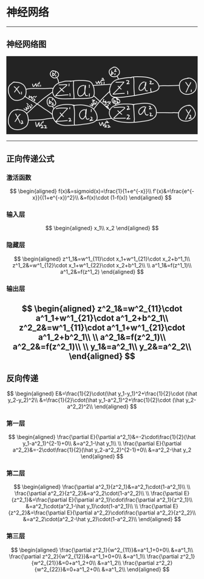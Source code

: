 ﻿# 神经网络

---

## 神经网络图

![net](Net.jpg)

---

## 正向传递公式

### 激活函数

$$
\begin{aligned}
f(x)&=sigmoid(x)=\frac{1}{1+e^{-x}}\\
f'(x)&=\frac{e^{-x}}{(1+e^{-x})^2}\\
&=f(x)\cdot (1-f(x))
\end{aligned}
$$

### 输入层

$$
\begin{aligned}
x_1\\
x_2
\end{aligned}
$$

### 隐藏层

$$
\begin{aligned}
z^1_1&=w^1_{11}\cdot x_1+w^1_{21}\cdot x_2+b^1_1\\
z^1_2&=w^1_{12}\cdot x_1+w^1_{22}\cdot x_2+b^1_2\\
\\
a^1_1&=f(z^1_1)\\
a^1_2&=f(z^1_2)
\end{aligned}
$$

### 输出层

$$
\begin{aligned}
z^2_1&=w^2_{11}\cdot a^1_1+w^1_{21}\cdot a^1_2+b^2_1\\
z^2_2&=w^1_{11}\cdot a^1_1+w^1_{21}\cdot a^1_2+b^2_1\\
\\
a^2_1&=f(z^2_1)\\
a^2_2&=f(z^2_1)\\
\\
y_1&=a^2_1\\
y_2&=a^2_2\\
\end{aligned}
$$
---

## 反向传递

$$
\begin{aligned}
E&=\frac{1}{2}\cdot(\hat y_1-y_1)^2+\frac{1}{2}\cdot (\hat y_2-y_2)^2\\
&=\frac{1}{2}\cdot(\hat y_1-a^2_1)^2+\frac{1}{2}\cdot (\hat y_2-a^2_2)^2\\
\end{aligned}
$$

### 第一层

$$
\begin{aligned}
\frac{\partial E}{\partial a^2_1}&=-2\cdot\frac{1}{2}(\hat y_1-a^2_1)^{2-1}+0\\
&=a^2_1-\hat y_1\\
\\
\frac{\partial E}{\partial a^2_2}&=-2\cdot\frac{1}{2}(\hat y_2-a^2_2)^{2-1}+0\\
&=a^2_2-\hat y_2
\end{aligned}
$$

### 第二层

$$
\begin{aligned}
\frac{\partial a^2_1}{z^2_1}&=a^2_1\cdot(1-a^2_1)\\
\\
\frac{\partial a^2_2}{z^2_2}&=a^2_2\cdot(1-a^2_2)\\
\\
\frac{\partial E}{z^2_1}&=\frac{\partial E}{\partial a^2_1}\cdot\frac{\partial a^2_1}{z^2_1}\\
&=a^2_1\cdot(a^2_1-\hat y_1)\cdot(1-a^2_1)\\
\\
\frac{\partial E}{z^2_2}&=\frac{\partial E}{\partial a^2_2}\cdot\frac{\partial a^2_2}{z^2_2}\\
&=a^2_2\cdot(a^2_2-\hat y_2)\cdot(1-a^2_2)\\
\end{aligned}
$$

### 第三层

$$
\begin{aligned}
\frac{\partial z^2_1}{w^2_{11}}&=a^1_1+0+0\\
&=a^1_1\\
\frac{\partial z^2_2}{w^2_{12}}&=a^1_1+0+0\\
&=a^1_1\\
\frac{\partial z^2_1}{w^2_{21}}&=0+a^1_2+0\\
&=a^1_2\\
\frac{\partial z^2_2}{w^2_{22}}&=0+a^1_2+0\\
&=a^1_2\\
\end{aligned}
$$
